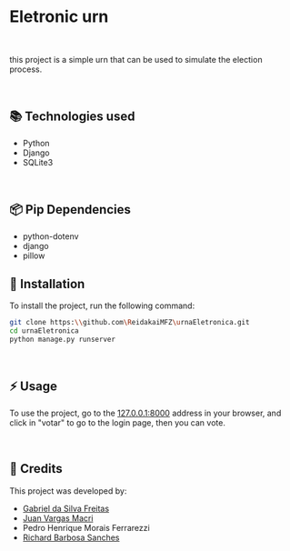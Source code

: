 # Eletronic urn 
<br/>
<p> this project is a simple urn that can be used to simulate the election process. </p>
<br/>

## 📚 Technologies used

<ul>
<li>Python</li>
<li>Django</li>
<li>SQLite3</li>
</ul>
<br/>

## 📦 Pip Dependencies

<ul>
<li>python-dotenv</li>
<li>django</li>
<li>pillow</li>
</ul>

## 🔨 Installation

<p>To install the project, run the following command:</p>

```bash
git clone https:\\github.com\ReidakaiMFZ\urnaEletronica.git
cd urnaEletronica
python manage.py runserver
```

<br/>

## ⚡ Usage

<p>To use the project, go to the <a href="http://127.0.0.1:8000">127.0.0.1:8000</a> address in your browser, and click in "votar" to go to the login page, then you can vote.</p>
</p>

<br/>

## 🎏 Credits

<p>This project was developed by: </p>
<ul>
<li><a href="https://github.com/freitaszbtw">Gabriel da Silva Freitas</a></li>
<li><a href="https://github.com/var-argas">Juan Vargas Macri</a></li>
<li>Pedro Henrique Morais Ferrarezzi</li>
<li><a href="https://github.com/ReidakaiMFZ">Richard Barbosa Sanches</a></li>


